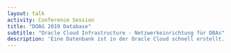 ```yaml
---
layout: talk
activity: Conference Session
title: "DOAG 2019 Database"
subtitle: "Oracle Cloud Infrastructure - Netzwerkeinrichtung für DBAs"
description: 'Eine Datenbank ist in der Oracle Cloud schnell erstellt. Aber soll der zugehörige Server wirklich direkt aus dem Internet zu erreichbar sein?  Die Cloud stellt DBAs vor neue Herausforderungen:  Auf einmal gehört der Umgang mit öffentlichen und privaten Netzwerken, Subnetting, Routing und Firewalls zum täglichen Aufgabengebiet.'
---
```


